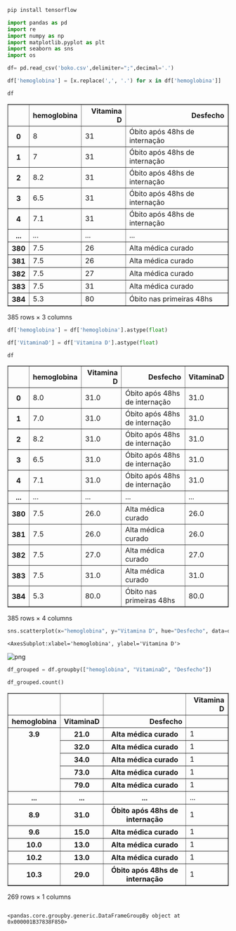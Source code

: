 ```python
pip install tensorflow
```

```python
import pandas as pd
import re
import numpy as np
import matplotlib.pyplot as plt
import seaborn as sns
import os
```


```python
df= pd.read_csv('boko.csv',delimiter=";",decimal='.')
```


```python
df['hemoglobina'] = [x.replace(',', '.') for x in df['hemoglobina']]
```


```python
df
```




<div>
<style scoped>
    .dataframe tbody tr th:only-of-type {
        vertical-align: middle;
    }

    .dataframe tbody tr th {
        vertical-align: top;
    }

    .dataframe thead th {
        text-align: right;
    }
</style>
<table border="1" class="dataframe">
  <thead>
    <tr style="text-align: right;">
      <th></th>
      <th>hemoglobina</th>
      <th>Vitamina D</th>
      <th>Desfecho</th>
    </tr>
  </thead>
  <tbody>
    <tr>
      <th>0</th>
      <td>8</td>
      <td>31</td>
      <td>Óbito após 48hs de internação</td>
    </tr>
    <tr>
      <th>1</th>
      <td>7</td>
      <td>31</td>
      <td>Óbito após 48hs de internação</td>
    </tr>
    <tr>
      <th>2</th>
      <td>8.2</td>
      <td>31</td>
      <td>Óbito após 48hs de internação</td>
    </tr>
    <tr>
      <th>3</th>
      <td>6.5</td>
      <td>31</td>
      <td>Óbito após 48hs de internação</td>
    </tr>
    <tr>
      <th>4</th>
      <td>7.1</td>
      <td>31</td>
      <td>Óbito após 48hs de internação</td>
    </tr>
    <tr>
      <th>...</th>
      <td>...</td>
      <td>...</td>
      <td>...</td>
    </tr>
    <tr>
      <th>380</th>
      <td>7.5</td>
      <td>26</td>
      <td>Alta médica curado</td>
    </tr>
    <tr>
      <th>381</th>
      <td>7.5</td>
      <td>26</td>
      <td>Alta médica curado</td>
    </tr>
    <tr>
      <th>382</th>
      <td>7.5</td>
      <td>27</td>
      <td>Alta médica curado</td>
    </tr>
    <tr>
      <th>383</th>
      <td>7.5</td>
      <td>31</td>
      <td>Alta médica curado</td>
    </tr>
    <tr>
      <th>384</th>
      <td>5.3</td>
      <td>80</td>
      <td>Óbito  nas primeiras 48hs</td>
    </tr>
  </tbody>
</table>
<p>385 rows × 3 columns</p>
</div>




```python
df['hemoglobina'] = df['hemoglobina'].astype(float)
```


```python
df['VitaminaD'] = df['Vitamina D'].astype(float)
```


```python
df
```




<div>
<style scoped>
    .dataframe tbody tr th:only-of-type {
        vertical-align: middle;
    }

    .dataframe tbody tr th {
        vertical-align: top;
    }

    .dataframe thead th {
        text-align: right;
    }
</style>
<table border="1" class="dataframe">
  <thead>
    <tr style="text-align: right;">
      <th></th>
      <th>hemoglobina</th>
      <th>Vitamina D</th>
      <th>Desfecho</th>
      <th>VitaminaD</th>
    </tr>
  </thead>
  <tbody>
    <tr>
      <th>0</th>
      <td>8.0</td>
      <td>31.0</td>
      <td>Óbito após 48hs de internação</td>
      <td>31.0</td>
    </tr>
    <tr>
      <th>1</th>
      <td>7.0</td>
      <td>31.0</td>
      <td>Óbito após 48hs de internação</td>
      <td>31.0</td>
    </tr>
    <tr>
      <th>2</th>
      <td>8.2</td>
      <td>31.0</td>
      <td>Óbito após 48hs de internação</td>
      <td>31.0</td>
    </tr>
    <tr>
      <th>3</th>
      <td>6.5</td>
      <td>31.0</td>
      <td>Óbito após 48hs de internação</td>
      <td>31.0</td>
    </tr>
    <tr>
      <th>4</th>
      <td>7.1</td>
      <td>31.0</td>
      <td>Óbito após 48hs de internação</td>
      <td>31.0</td>
    </tr>
    <tr>
      <th>...</th>
      <td>...</td>
      <td>...</td>
      <td>...</td>
      <td>...</td>
    </tr>
    <tr>
      <th>380</th>
      <td>7.5</td>
      <td>26.0</td>
      <td>Alta médica curado</td>
      <td>26.0</td>
    </tr>
    <tr>
      <th>381</th>
      <td>7.5</td>
      <td>26.0</td>
      <td>Alta médica curado</td>
      <td>26.0</td>
    </tr>
    <tr>
      <th>382</th>
      <td>7.5</td>
      <td>27.0</td>
      <td>Alta médica curado</td>
      <td>27.0</td>
    </tr>
    <tr>
      <th>383</th>
      <td>7.5</td>
      <td>31.0</td>
      <td>Alta médica curado</td>
      <td>31.0</td>
    </tr>
    <tr>
      <th>384</th>
      <td>5.3</td>
      <td>80.0</td>
      <td>Óbito  nas primeiras 48hs</td>
      <td>80.0</td>
    </tr>
  </tbody>
</table>
<p>385 rows × 4 columns</p>
</div>




```python
sns.scatterplot(x="hemoglobina", y="Vitamina D", hue="Desfecho", data=df)
```




    <AxesSubplot:xlabel='hemoglobina', ylabel='Vitamina D'>




    
![png](output_8_1.png)
    



```python
df_grouped = df.groupby(["hemoglobina", "VitaminaD", "Desfecho"])

df_grouped.count()
```




<div>
<style scoped>
    .dataframe tbody tr th:only-of-type {
        vertical-align: middle;
    }

    .dataframe tbody tr th {
        vertical-align: top;
    }

    .dataframe thead th {
        text-align: right;
    }
</style>
<table border="1" class="dataframe">
  <thead>
    <tr style="text-align: right;">
      <th></th>
      <th></th>
      <th></th>
      <th>Vitamina D</th>
    </tr>
    <tr>
      <th>hemoglobina</th>
      <th>VitaminaD</th>
      <th>Desfecho</th>
      <th></th>
    </tr>
  </thead>
  <tbody>
    <tr>
      <th rowspan="5" valign="top">3.9</th>
      <th>21.0</th>
      <th>Alta médica curado</th>
      <td>1</td>
    </tr>
    <tr>
      <th>32.0</th>
      <th>Alta médica curado</th>
      <td>1</td>
    </tr>
    <tr>
      <th>34.0</th>
      <th>Alta médica curado</th>
      <td>1</td>
    </tr>
    <tr>
      <th>73.0</th>
      <th>Alta médica curado</th>
      <td>1</td>
    </tr>
    <tr>
      <th>79.0</th>
      <th>Alta médica curado</th>
      <td>1</td>
    </tr>
    <tr>
      <th>...</th>
      <th>...</th>
      <th>...</th>
      <td>...</td>
    </tr>
    <tr>
      <th>8.9</th>
      <th>31.0</th>
      <th>Óbito após 48hs de internação</th>
      <td>1</td>
    </tr>
    <tr>
      <th>9.6</th>
      <th>15.0</th>
      <th>Alta médica curado</th>
      <td>1</td>
    </tr>
    <tr>
      <th>10.0</th>
      <th>13.0</th>
      <th>Alta médica curado</th>
      <td>1</td>
    </tr>
    <tr>
      <th>10.2</th>
      <th>13.0</th>
      <th>Alta médica curado</th>
      <td>1</td>
    </tr>
    <tr>
      <th>10.3</th>
      <th>29.0</th>
      <th>Óbito após 48hs de internação</th>
      <td>1</td>
    </tr>
  </tbody>
</table>
<p>269 rows × 1 columns</p>
</div>




```python

```

    <pandas.core.groupby.generic.DataFrameGroupBy object at 0x000001B37838F850>
    


```python

```
